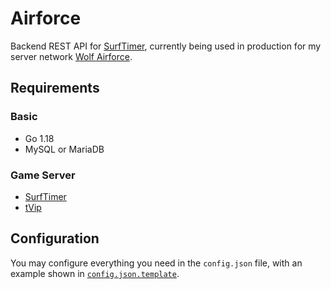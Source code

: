 # Airforce

Backend REST API for [SurfTimer](https://github.com/surftimer/SurfTimer), currently
being used in production for my server network [Wolf Airforce](https://wolf.airforce/).

## Requirements

### Basic

- Go 1.18
- MySQL or MariaDB

### Game Server

- [SurfTimer](https://github.com/surftimer/SurfTimer)
- [tVip](https://github.com/Totenfluch/tVip)

## Configuration

You may configure everything you need in the `config.json` file, with an example
shown in [`config.json.template`](./config.json.template).
